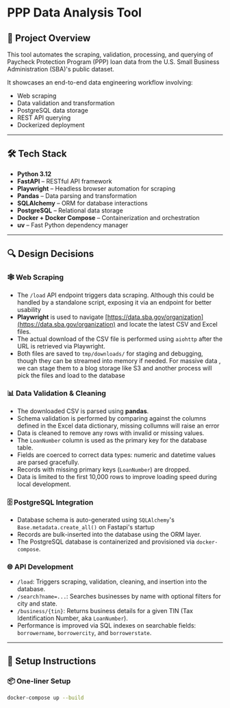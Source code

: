 # PPP Data Analysis Tool

## 🚀 Project Overview

This tool automates the scraping, validation, processing, and querying of Paycheck Protection Program (PPP) loan data from the U.S. Small Business Administration (SBA)'s public dataset.

It showcases an end-to-end data engineering workflow involving:
- Web scraping
- Data validation and transformation
- PostgreSQL data storage
- REST API querying
- Dockerized deployment

---

## 🛠️ Tech Stack

- **Python 3.12**
- **FastAPI** – RESTful API framework
- **Playwright** – Headless browser automation for scraping
- **Pandas** – Data parsing and transformation
- **SQLAlchemy** – ORM for database interactions
- **PostgreSQL** – Relational data storage
- **Docker + Docker Compose** – Containerization and orchestration
- **uv** – Fast Python dependency manager

---

## 🔍 Design Decisions

### 🕸 Web Scraping

- The `/load` API endpoint triggers data scraping. Although this could be handled by a standalone script, exposing it via an endpoint for better usability 
- **Playwright** is used to navigate [https://data.sba.gov/organization](https://data.sba.gov/organization) and locate the latest CSV and Excel files.
- The actual download of the CSV file is performed using `aiohttp` after the URL is retrieved via Playwright.
- Both files are saved to `tmp/downloads/` for staging and debugging, though they can be streamed into memory if needed. For massive data , we can stage them to a blog storage like S3 and another process will pick the files and load to the database

### 📊 Data Validation & Cleaning

- The downloaded CSV is parsed using **pandas**.
- Schema validation is performed by comparing against the columns defined in the Excel data dictionary, missing collumns will raise an error
- Data is cleaned to remove any rows with invalid or missing values.
- The `LoanNumber` column is used as the primary key for the database table.
- Fields are coerced to correct data types: numeric and datetime values are parsed gracefully.
- Records with missing primary keys (`LoanNumber`) are dropped.
- Data is limited to the first 10,000 rows to improve loading speed during local development.

### 🗄️ PostgreSQL Integration

- Database schema is auto-generated using `SQLAlchemy`'s `Base.metadata.create_all()` on Fastapi's startup
- Records are bulk-inserted into the database using the ORM layer.
- The PostgreSQL database is containerized and provisioned via `docker-compose`.

### 🌐 API Development

- `/load`: Triggers scraping, validation, cleaning, and insertion into the database.
- `/search?name=...`: Searches businesses by name with optional filters for city and state.
- `/business/{tin}`: Returns business details for a given TIN (Tax Identification Number, aka `LoanNumber`).
- Performance is improved via SQL indexes on searchable fields: `borrowername`, `borrowercity`, and `borrowerstate`.

---

## 🔧 Setup Instructions

### 📦 One-liner Setup

```bash
docker-compose up --build